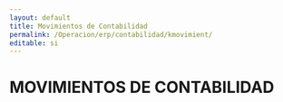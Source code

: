 ```yaml
---
layout: default
title: Movimientos de Contabilidad
permalink: /Operacion/erp/contabilidad/kmovimient/
editable: si
---
```


# MOVIMIENTOS DE CONTABILIDAD

